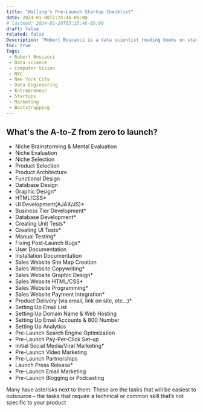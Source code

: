 ```yaml
---
title: "Walling's Pre-Launch Startup Checklist"
date: 2024-01-08T2:25:46-05:00
# lastmod: 2024-01-20T05:25:46-05:00
draft: false
related: false
Description: "Robert Boscacci is a data scientist reading books on startups and micro-saas" # Keep to 150-160 chars
toc: true
Tags:
 - Robert Boscacci
 - Data science
 - Computer Vision
 - NYC
 - New York City
 - Data Engineering
 - Entrepreneur
 - Startups
 - Marketing
 - Bootstrapping
---
```


## What's the A-to-Z from zero to launch?

* Niche Brainstorming & Mental Evaluation
* Niche Evaluation
* Niche Selection
* Product Selection
* Product Architecture
* Functional Design
* Database Design
* Graphic Design*
* HTML/CSS*
* UI Development(AJAX/JS)*
* Business Tier Development*
* Database Development*
* Creating Unit Tests*
* Creating UI Tests*
* Manual Testing*
* Fixing Post-Launch Bugs*
* User Documentation
* Installation Documentation
* Sales Website Site Map Creation
* Sales Website Copywriting*
* Sales Website Graphic Design*
* Sales Website HTML/CSS*
* Sales Website Programming*
* Sales Website Payment Integration*
* Product Delivery (via email, link on site, etc…)*
* Setting Up Email List
* Setting Up Domain Name & Web Hosting
* Setting Up Email Accounts & 800 Number
* Setting Up Analytics
* Pre-Launch Search Engine Optimization
* Pre-Launch Pay-Per-Click Set-up
* Initial Social Media/Viral Marketing*
* Pre-Launch Video Marketing
* Pre-Launch Partnerships
* Launch Press Release*
* Pre-Launch Email Marketing
* Pre-Launch Blogging or Podcasting

Many have asterisks next to them: These are the tasks that will be easiest to outsource – the tasks that require a technical or common skill that’s not specific to your product
